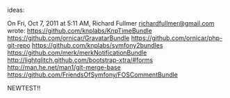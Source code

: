 ideas:

On Fri, Oct 7, 2011 at 5:11 AM, Richard Fullmer <richardfullmer@gmail.com> wrote:
https://github.com/knplabs/KnpTimeBundle
https://github.com/ornicar/GravatarBundle
https://github.com/ornicar/php-git-repo
https://github.com/knplabs/symfony2bundles
https://github.com/merk/merkNotificationBundle
http://lightglitch.github.com/bootstrap-xtra/#forms
http://man.he.net/man1/git-merge-base
https://github.com/FriendsOfSymfony/FOSCommentBundle

NEWTEST!!
